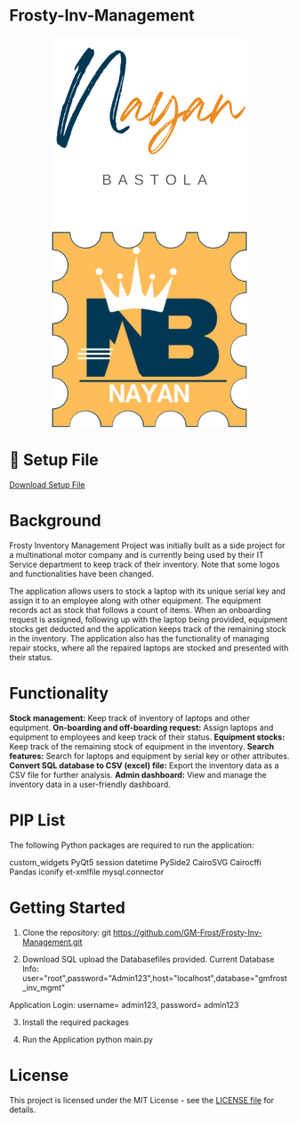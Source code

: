 # Frosty-Inv-Management
<p align="center">
  <img src="https://raw.githubusercontent.com/GM-Frost/Frosty-Inv-Management/master/Images/App-Logo-Main.png" width="350" title="hover text">
  <img src="https://raw.githubusercontent.com/GM-Frost/Frosty-Inv-Management/master/Images/App-Icon.png" width="350" alt="accessibility text">
</p>

# 🔗 Setup File 
<a href ="https://nayanbastola.com/wp-content/uploads/2023/05/GM-Frost_inv_mgmt_setup.zip" target="_blank">Download Setup File </a>

# Background
Frosty Inventory Management Project was initially built as a side project for a multinational motor company and is currently being used by their IT Service department to keep track of their inventory. 
Note that some logos and functionalities have been changed.

The application allows users to stock a laptop with its unique serial key and assign it to an employee along with other equipment.
The equipment records act as stock that follows a count of items. When an onboarding request is assigned, following up with the laptop being provided, equipment stocks get deducted and the application keeps track of the remaining stock in the inventory. 
The application also has the functionality of managing repair stocks, where all the repaired laptops are stocked and presented with their status.

# Functionality

**Stock management:** Keep track of inventory of laptops and other equipment.
**On-boarding and off-boarding request:** Assign laptops and equipment to employees and keep track of their status.
**Equipment stocks:** Keep track of the remaining stock of equipment in the inventory.
**Search features:** Search for laptops and equipment by serial key or other attributes.
**Convert SQL database to CSV (excel) file:** Export the inventory data as a CSV file for further analysis.
**Admin dashboard:** View and manage the inventory data in a user-friendly dashboard.

# PIP List

The following Python packages are required to run the application:

custom_widgets
PyQt5
session
datetime
PySide2
CairoSVG
Cairocffi
Pandas
iconify
et-xmlfile
mysql.connector

# Getting Started
1) Clone the repository:
git https://github.com/GM-Frost/Frosty-Inv-Management.git

2) Download SQL
upload the Databasefiles provided.
Current Database Info: user="root",password="Admin123",host="localhost",database="gmfrost_inv_mgmt"

Application Login: username= admin123, password= admin123

3) Install the required packages

4) Run the Application
python main.py

# License
This project is licensed under the MIT License - see the <a href="https://nayanbastola.com/wp-content/uploads/2023/05/license.txt" target="_blank">LICENSE file</a>  for details.
